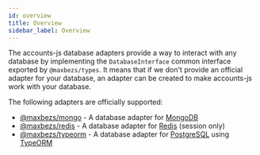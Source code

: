 ```yaml
---
id: overview
title: Overview
sidebar_label: Overview
---
```


The accounts-js database adapters provide a way to interact with any database by implementing the `DatabaseInterface` common interface exported by `@maxbezs/types`. It means that if we don't provide an official adapter for your database, an adapter can be created to make accounts-js work with your database.

The following adapters are officially supported:

- [@maxbezs/mongo](/docs/databases/mongo) - A database adapter for [MongoDB](https://www.mongodb.com/)
- [@maxbezs/redis](/docs/databases/redis) - A database adapter for [Redis](https://redis.io/) (session only)
- [@maxbezs/typeorm](/docs/databases/typeorm) - A database adapter for [PostgreSQL](https://www.postgresql.org/) using [TypeORM](https://typeorm.io/)

